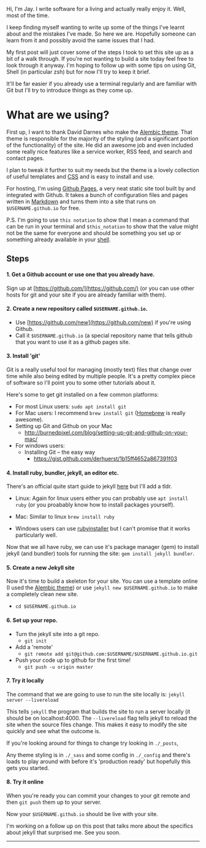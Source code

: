 <!--
published: false 
title: Setting up a Blog with Git
category: Blogging
excerpt: |
  My first post will just cover some of the steps I took to set this site up as a bit of a walk through. If you're not wanting to build a site today feel free to look through it anyway.
feature_text: |
  ## Blog: a ~~regularly~~ updated website
feature_image: "/assets/imgs/koz2.JPG"
image: "/assets/imgs/koz2.JPG"
-->

Hi, I'm <span class="name">Jay</span>. I write software for a living and actually really enjoy it. Well, most of the time.

I keep finding myself wanting to write up some of the things I've learnt about and the mistakes I've made. So here we are. Hopefully someone can learn from it and possibly avoid the same issues that I had.

My first post will just cover some of the steps I took to set this site up as a bit of a walk through. If you're not wanting to build a site today feel free to look through it anyway. I'm hoping to follow up with some tips on using Git, Shell (in particular zsh) but for now I'll try to keep it brief.

It'll be far easier if you already use a terminal regularly and are familiar with Git but I'll try to introduce things as they come up.

# What are we using?

First up, I want to thank David Darnes who make the [Alembic theme](https://alembic.darn.es). That theme is responsible for the majority of the styling (and a significant portion of the functionality) of the site. He did an awesome job and even included some really nice features like a service worker, RSS feed, and search and contact pages.

I plan to tweak it further to suit my needs but the theme is a lovely collection of useful templates and [CSS](https://www.w3schools.com/css/) and is easy to install and use.

For hosting, I'm using [Github Pages](https://pages.github.com/), a very neat static site tool built by and integrated with Github. It takes a bunch of configuration files and pages written in [Markdown](https://www.markdowntutorial.com/) and turns them into a site that runs on `$USERNAME.github.io` for free.

P.S. I'm going to use `this notation` to show that I mean a command that can be run in your terminal and `$this_notation` to show that the value might not be the same for everyone and should be something you set up or something already available in your [shell](https://www.shellscript.sh/).

## Steps


#### 1. Get a Github account or use one that you already have.

Sign up at [https://github.com/](https://github.com/) (or you can use other hosts for git and your site if you are already familiar with them).
      
#### 2. Create a new repository called `$USERNAME.github.io`.
  - Use [https://github.com/new](https://github.com/new) if you're using Github.
  - Call it `$USERNAME.github.io` (a special repository name that tells github that you want to use it as a github pages site.

#### 3. Install 'git'
Git is a really useful tool for managing (mostly text) files that change over time while also being edited by multiple people. It's a pretty complex piece of software so I'll point you to some other tutorials about it.

Here's some to get git installed on a few common platforms:
- For most Linux users: `sudo apt install git`
- For Mac users: I recommend `brew install git` ([Homebrew](https://github.com/Homebrew/brew) is really awesome).
- Setting up Git and Github on your Mac
  - [ http://burnedpixel.com/blog/setting-up-git-and-github-on-your-mac/ ](http://burnedpixel.com/blog/setting-up-git-and-github-on-your-mac/)
- For windows users:
  - Installing Git – the easy way
    - [ https://gist.github.com/derhuerst/1b15ff4652a867391f03 ](https://gist.github.com/derhuerst/1b15ff4652a867391f03)

#### 4. Install ruby, bundler, jekyll, an editor etc.
There's an official quite start guide to jekyll [here](https://jekyllrb.com/docs/quickstart/) but I'll add a tldr.

- Linux: Again for linux users either you can probably use `apt install ruby` (or you proabably know how to install packages yourself).

- Mac: Similar to linux `brew install ruby`
- Windows users can use [rubyinstaller](https://rubyinstaller.org/) but I can't promise that it works particularly well.

Now that we all have ruby, we can use it's package manager (gem) to install jekyll (and bundler) tools for running the site:
`gem install jekyll bundler`.

#### 5. Create a new Jekyll site
Now it's time to build a skeleton for your site. You can use a template online (I used the [Alembic theme](https://alembic.darn.es)) or use `jekyll new $USERNAME.github.io` to make a completely clean new site.
  - `cd $USERNAME.github.io`
#### 6. Set up your repo.
  - Turn the jekyll site into a git repo.
    - `git init`
  - Add a 'remote'
    - `git remote add git@github.com:$USERNAME/$USERNAME.github.io.git`
  - Push your code up to github for the first time!
    - `git push -u origin master`

#### 7. Try it locally

The command that we are going to use to run the site locally is:
`jekyll server --livereload`

This tells `jekyll` the program that builds the site to run a server locally (it should be on localhost:4000. The `--livereload` flag tells jekyll to reload the site when the source files change. This makes it easy to modify the site quickly and see what the outcome is.

If you're looking around for things to change try looking in `./_posts`, 

Any theme styling is in `./_sass` and some config in `./_config` and there's loads to play around with before it's 'production ready' but hopefully this gets you started.


#### 8. Try it online

When you're ready you can commit your changes to your git remote and then `git push` them up to your server.

Now your `$USERNAME.github.io` should be live with your site.

I'm working on a follow up on this post that talks more about the specifics about jekyll that surprised me. See you soon.

----
